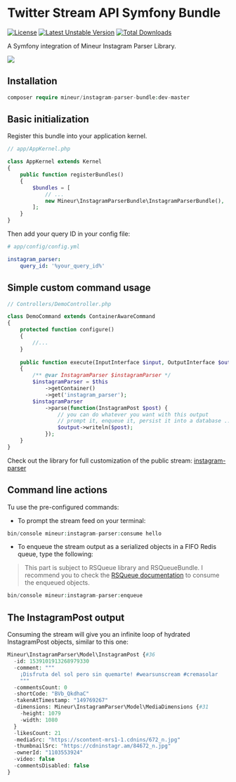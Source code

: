# Twitter Stream API Symfony Bundle
[![License](https://img.shields.io/badge/license-MIT-brightgreen.svg)]()
[![Latest Unstable Version](https://poser.pugx.org/mineur/instagram-parser-bundle/v/unstable)](https://packagist.org/packages/mineur/instagram-parser-bundle)
[![Total Downloads](https://poser.pugx.org/mineur/instagram-parser-bundle/downloads)](https://packagist.org/packages/mineur/instagram-parser-bundle)

A Symfony integration of Mineur Instagram Parser Library.

![](https://thumbs.gfycat.com/IcyImpossibleChrysomelid-size_restricted.gif)

## Installation
```php
composer require mineur/instagram-parser-bundle:dev-master
```

## Basic initialization
Register this bundle into your application kernel.

```php
// app/AppKernel.php

class AppKernel extends Kernel
{
    public function registerBundles()
    {
        $bundles = [
            // ...
            new Mineur\InstagramParserBundle\InstagramParserBundle(),
        ];
    }
}
```

Then add your query ID in your config file:
```yaml
# app/config/config.yml

instagram_parser:
    query_id: '%your_query_id%'
```

## Simple custom command usage
```php
// Controllers/DemoController.php

class DemoCommand extends ContainerAwareCommand
{
    protected function configure()
    {
        //...
    }
    
    public function execute(InputInterface $input, OutputInterface $output)
    {
        /** @var InstagramParser $instagramParser */
        $instagramParser = $this
            ->getContainer()
            ->get('instagram_parser');
        $instagramParser
            ->parse(function(InstagramPost $post) {
                // you can do whatever you want with this output
                // prompt it, enqueue it, persist it into a database ...
                $output->writeln($post);
            });
    }
}
```
Check out the library for full customization of the public stream: 
[instagram-parser](https://github.com/mineur/instagram-parser) 

## Command line actions
Tu use the pre-configured commands:
* To prompt the stream feed on your terminal:
```php
bin/console mineur:instagram-parser:consume hello
```
* To enqueue the stream output as a serialized objects in a FIFO Redis queue, 
type the following:
> This part is subject to RSQueue library and RSQueueBundle. I recommend you to 
> check the [RSQueue documentation](https://github.com/rsqueue/RSQueueBundle) 
> to consume the enqueued objects. 
```php
bin/console mineur:instagram-parser:enqueue
```

## The InstagramPost output
Consuming the stream will give you an infinite loop of hydrated InstagramPost objects, 
similar to this one:
```php
Mineur\InstagramParser\Model\InstagramPost {#36
  -id: 1539101913268979330
  -comment: """
    ¡Disfruta del sol pero sin quemarte! #wearsunscream #cremasolar
    """
  -commentsCount: 0
  -shortCode: "BVb_QkdhaC"
  -takenAtTimestamp: "149769267"
  -dimensions: Mineur\InstagramParser\Model\MediaDimensions {#31
    -height: 1079
    -width: 1080
  }
  -likesCount: 21
  -mediaSrc: "https://scontent-mrs1-1.cdnins/672_n.jpg"
  -thumbnailSrc: "https://cdninstagr.am/84672_n.jpg"
  -ownerId: "1103553924"
  -video: false
  -commentsDisabled: false
}
```
